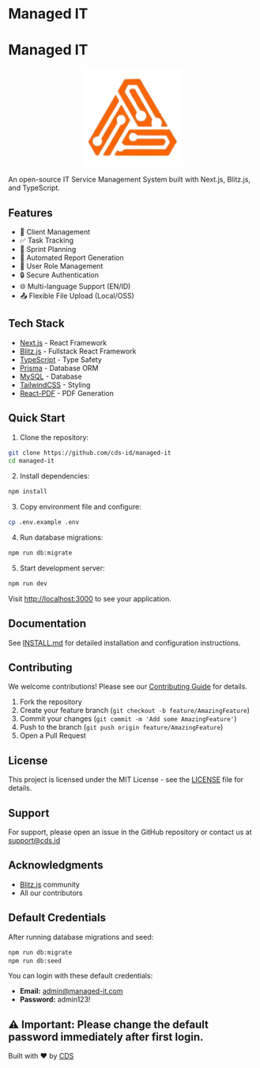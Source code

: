 # Managed IT
# Managed IT

<p align="center">
  <img src="public/logo.png" alt="Managed IT Logo" width="200"/>
</p>

An open-source IT Service Management System built with Next.js, Blitz.js, and TypeScript.

## Features

- 👥 Client Management
- ✅ Task Tracking
- 🏃 Sprint Planning
- 📄 Automated Report Generation
- 👤 User Role Management
- 🔒 Secure Authentication
- 🌐 Multi-language Support (EN/ID)
- 📤 Flexible File Upload (Local/OSS)

## Tech Stack

- [Next.js](https://nextjs.org/) - React Framework
- [Blitz.js](https://blitzjs.com/) - Fullstack React Framework
- [TypeScript](https://www.typescriptlang.org/) - Type Safety
- [Prisma](https://www.prisma.io/) - Database ORM
- [MySQL](https://www.mysql.com/) - Database
- [TailwindCSS](https://tailwindcss.com/) - Styling
- [React-PDF](https://react-pdf.org/) - PDF Generation

## Quick Start

1. Clone the repository:
```bash
git clone https://github.com/cds-id/managed-it
cd managed-it
```

2. Install dependencies:
```bash
npm install
```

3. Copy environment file and configure:
```bash
cp .env.example .env
```

4. Run database migrations:
```bash
npm run db:migrate
```

5. Start development server:
```bash
npm run dev
```

Visit [http://localhost:3000](http://localhost:3000) to see your application.

## Documentation

See [INSTALL.md](INSTALL.md) for detailed installation and configuration instructions.

## Contributing

We welcome contributions! Please see our [Contributing Guide](CONTRIBUTING.md) for details.

1. Fork the repository
2. Create your feature branch (`git checkout -b feature/AmazingFeature`)
3. Commit your changes (`git commit -m 'Add some AmazingFeature'`)
4. Push to the branch (`git push origin feature/AmazingFeature`)
5. Open a Pull Request

## License

This project is licensed under the MIT License - see the [LICENSE](LICENSE) file for details.

## Support

For support, please open an issue in the GitHub repository or contact us at support@cds.id

## Acknowledgments

- [Blitz.js](https://blitzjs.com/) community
- All our contributors

## Default Credentials

After running database migrations and seed:

```bash
npm run db:migrate
npm run db:seed
```

You can login with these default credentials:

- **Email:** admin@managed-it.com
- **Password:** admin123!

⚠️ **Important:** Please change the default password immediately after first login.
---
Built with ❤️ by [CDS](https://ciptadusa.com)

